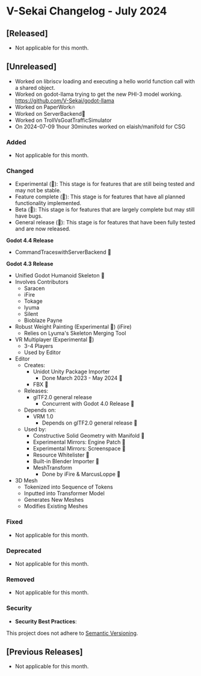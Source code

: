 # V-Sekai Changelog - July 2024

## [Released]

- Not applicable for this month.

## [Unreleased]

- Worked on libriscv loading and executing a hello world function call with a shared object.
- Worked on godot-llama trying to get the new PHI-3 model working. https://github.com/V-Sekai/godot-llama
- Worked on PaperWork🔥
- Worked on ServerBackend🚫
- Worked on TrollVsGoatTrafficSimulator
- On 2024-07-09 1hour 30minutes worked on elaish/manifold for CSG

### Added

- Not applicable for this month.

### Changed

- Experimental (🧪): This stage is for features that are still being tested and may not be stable.
- Feature complete (🎯): This stage is for features that have all planned functionality implemented.
- Beta (🚧): This stage is for features that are largely complete but may still have bugs.
- General release (🚀): This stage is for features that have been fully tested and are now released.

**Godot 4.4 Release**

- CommandTraceswithServerBackend 🚫

**Godot 4.3 Release**

- Unified Godot Humanoid Skeleton 🚀
- Involves Contributors
  - Saracen
  - iFire
  - Tokage
  - lyuma
  - Silent
  - Bioblaze Payne
- Robust Weight Painting (Experimental 🧪) (iFire)
  - Relies on Lyuma's Skeleton Merging Tool
- VR Multiplayer (Experimental 🧪)
  - 3-4 Players
  - Used by Editor
- Editor
  - Creates:
    - Unidot Unity Package Importer
      - Done March 2023 - May 2024 🚀
    - FBX 🚧
  - Releases:
    - glTF2.0 general release
      - Concurrent with Godot 4.0 Release 🚀
  - Depends on:
    - VRM 1.0
      - Depends on glTF2.0 general release 🚀
  - Used by:
    - Constructive Solid Geometry with Manifold 🚧
    - Experimental Mirrors: Engine Patch 🧪
    - Experimental Mirrors: Screenspace 🧪
    - Resource Whitelister 🎯
    - Built-in Blender Importer 🚀
    - MeshTransform
      - Done by iFire & MarcusLoppe 🧪
- 3D Mesh
  - Tokenized into Sequence of Tokens
  - Inputted into Transformer Model
  - Generates New Meshes
  - Modifies Existing Meshes

### Fixed

- Not applicable for this month.

### Deprecated

- Not applicable for this month.

### Removed

- Not applicable for this month.

### Security

- **Security Best Practices**:

This project does not adhere to [Semantic Versioning](https://semver.org/spec/v2.0.0.html).

## [Previous Releases]

- Not applicable for this month.

